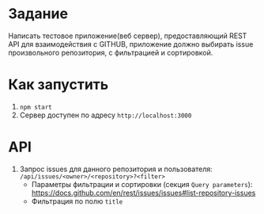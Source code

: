 # Задание
Написать тестовое приложение(веб сервер), предоставляющий REST API для взаимодействия с GITHUB, приложение должно выбирать issue произвольного репозитория, с фильтрацией и сортировкой.
# Как запустить
1. `npm start`
1. Сервер доступен по адресу `http://localhost:3000`
# API
1. Запрос issues для данного репозитория и пользователя: `/api/issues/<owner>/<repository>?<filter>` 
    - Параметры фильтрации  и сортировки (секция `Query parameters`): https://docs.github.com/en/rest/issues/issues#list-repository-issues
    - Фильтрация по полю `title`

